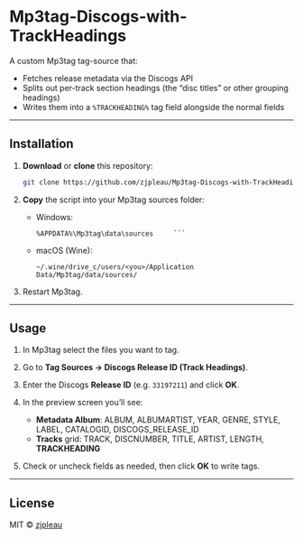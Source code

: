 # Mp3tag-Discogs-with-TrackHeadings

A custom Mp3tag tag-source that:

- Fetches release metadata via the Discogs API  
- Splits out per-track section headings (the “disc titles” or other grouping headings)  
- Writes them into a `%TRACKHEADING%` tag field alongside the normal fields  

---

## Installation

1. **Download** or **clone** this repository:

   ```bash
   git clone https://github.com/zjpleau/Mp3tag-Discogs-with-TrackHeadings.git
   ```

2. **Copy** the script into your Mp3tag sources folder:

   - Windows:
     ```
     %APPDATA%\Mp3tag\data\sources     ```
   - macOS (Wine):
     ```
     ~/.wine/drive_c/users/<you>/Application Data/Mp3tag/data/sources/
     ```

3. Restart Mp3tag.

---

## Usage

1. In Mp3tag select the files you want to tag.  
2. Go to **Tag Sources → Discogs Release ID (Track Headings)**.  
3. Enter the Discogs **Release ID** (e.g. `33197211`) and click **OK**.  
4. In the preview screen you’ll see:

   - **Metadata Album**: ALBUM, ALBUMARTIST, YEAR, GENRE, STYLE, LABEL, CATALOGID, DISCOGS_RELEASE_ID  
   - **Tracks** grid: TRACK, DISCNUMBER, TITLE, ARTIST, LENGTH, **TRACKHEADING**  

5. Check or uncheck fields as needed, then click **OK** to write tags.

---

## License

MIT © [zjpleau](https://github.com/zjpleau)

